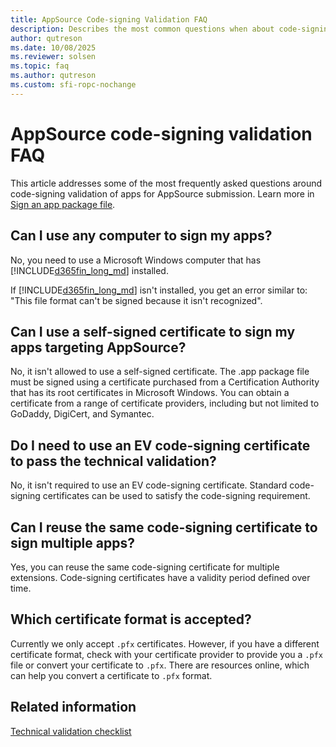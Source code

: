 ```yaml
---
title: AppSource Code-signing Validation FAQ
description: Describes the most common questions when about code-signing your AppSource app for Business Central.
author: qutreson
ms.date: 10/08/2025
ms.reviewer: solsen
ms.topic: faq
ms.author: qutreson
ms.custom: sfi-ropc-nochange
---
```


# AppSource code-signing validation FAQ

This article addresses some of the most frequently asked questions around code-signing validation of apps for AppSource submission. Learn more in [Sign an app package file](devenv-sign-extension.md).

## Can I use any computer to sign my apps?

No, you need to use a Microsoft Windows computer that has [!INCLUDE[d365fin_long_md](includes/d365fin_long_md.md)] installed.

If [!INCLUDE[d365fin_long_md](includes/d365fin_long_md.md)] isn't installed, you get an error similar to: "This file format can't be signed because it isn't recognized".

## Can I use a self-signed certificate to sign my apps targeting AppSource?

No, it isn't allowed to use a self-signed certificate. The .app package file must be signed using a certificate purchased from a Certification Authority that has its root certificates in Microsoft Windows. You can obtain a certificate from a range of certificate providers, including but not limited to GoDaddy, DigiCert, and Symantec.

## Do I need to use an EV code-signing certificate to pass the technical validation?

No, it isn't required to use an EV code-signing certificate. Standard code-signing certificates can be used to satisfy the code-signing requirement.

## Can I reuse the same code-signing certificate to sign multiple apps?

Yes, you can reuse the same code-signing certificate for multiple extensions. Code-signing certificates have a validity period defined over time.

## Which certificate format is accepted?

Currently we only accept `.pfx` certificates. However, if you have a different certificate format, check with your certificate provider to provide you a `.pfx` file or convert your certificate to `.pfx`. There are resources online, which can help you convert a certificate to `.pfx` format.

## Related information

[Technical validation checklist](devenv-checklist-submission.md)
